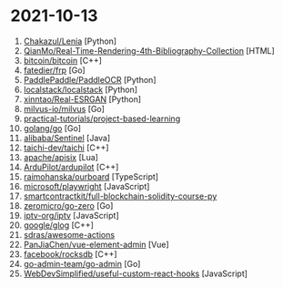 # 2021-10-13

1. [Chakazul/Lenia](https://github.com/Chakazul/Lenia "Lenia - Mathematical Life Forms") [Python]
2. [QianMo/Real-Time-Rendering-4th-Bibliography-Collection](https://github.com/QianMo/Real-Time-Rendering-4th-Bibliography-Collection "Real-Time Rendering 4th (RTR4) 参考文献合集典藏 | Collection of <Real-Time Rendering 4th (RTR4)> Bibliography") [HTML]
3. [bitcoin/bitcoin](https://github.com/bitcoin/bitcoin "Bitcoin Core integration/staging tree") [C++]
4. [fatedier/frp](https://github.com/fatedier/frp "A fast reverse proxy to help you expose a local server behind a NAT or firewall to the internet.") [Go]
5. [PaddlePaddle/PaddleOCR](https://github.com/PaddlePaddle/PaddleOCR "Awesome multilingual OCR toolkits based on PaddlePaddle （practical ultra lightweight OCR system, support 80+ languages recognition, provide data annotation and synthesis tools, support training and deployment among server, mobile, embedded and IoT devices）") [Python]
6. [localstack/localstack](https://github.com/localstack/localstack "💻 A fully functional local AWS cloud stack. Develop and test your cloud & Serverless apps offline!") [Python]
7. [xinntao/Real-ESRGAN](https://github.com/xinntao/Real-ESRGAN "Real-ESRGAN aims at developing Practical Algorithms for General Image Restoration.") [Python]
8. [milvus-io/milvus](https://github.com/milvus-io/milvus "An open-source vector database for embedding similarity search and AI applications.") [Go]
9. [practical-tutorials/project-based-learning](https://github.com/practical-tutorials/project-based-learning "Curated list of project-based tutorials") 
10. [golang/go](https://github.com/golang/go "The Go programming language") [Go]
11. [alibaba/Sentinel](https://github.com/alibaba/Sentinel "A powerful flow control component enabling reliability, resilience and monitoring for microservices. (面向云原生微服务的高可用流控防护组件)") [Java]
12. [taichi-dev/taichi](https://github.com/taichi-dev/taichi "Parallel programming for everyone.") [C++]
13. [apache/apisix](https://github.com/apache/apisix "The Cloud-Native API Gateway") [Lua]
14. [ArduPilot/ardupilot](https://github.com/ArduPilot/ardupilot "ArduPlane, ArduCopter, ArduRover, ArduSub source") [C++]
15. [raimohanska/ourboard](https://github.com/raimohanska/ourboard "An online whiteboard") [TypeScript]
16. [microsoft/playwright](https://github.com/microsoft/playwright "Node.js library to automate Chromium, Firefox and WebKit with a single API") [JavaScript]
17. [smartcontractkit/full-blockchain-solidity-course-py](https://github.com/smartcontractkit/full-blockchain-solidity-course-py "Ultimate Solidity, Blockchain, and Smart Contract - Beginner to Expert Full Course | Python Edition") 
18. [zeromicro/go-zero](https://github.com/zeromicro/go-zero "go-zero is a web and rpc framework written in Go. It's born to ensure the stability of the busy sites with resilient design. Builtin goctl greatly improves the development productivity.") [Go]
19. [iptv-org/iptv](https://github.com/iptv-org/iptv "Collection of publicly available IPTV channels from all over the world") [JavaScript]
20. [google/glog](https://github.com/google/glog "C++ implementation of the Google logging module") [C++]
21. [sdras/awesome-actions](https://github.com/sdras/awesome-actions "A curated list of awesome actions to use on GitHub") 
22. [PanJiaChen/vue-element-admin](https://github.com/PanJiaChen/vue-element-admin "🎉 A magical vue admin https://panjiachen.github.io/vue-element-admin") [Vue]
23. [facebook/rocksdb](https://github.com/facebook/rocksdb "A library that provides an embeddable, persistent key-value store for fast storage.") [C++]
24. [go-admin-team/go-admin](https://github.com/go-admin-team/go-admin "基于Gin + Vue + Element UI的前后端分离权限管理系统脚手架（包含了：多租户的支持，基础用户管理功能，jwt鉴权，代码生成器，RBAC资源控制，表单构建，定时任务等）3分钟构建自己的中后台项目；文档：https://doc.go-admin.dev Demo： https://www.go-admin.dev") [Go]
25. [WebDevSimplified/useful-custom-react-hooks](https://github.com/WebDevSimplified/useful-custom-react-hooks "") [JavaScript]
